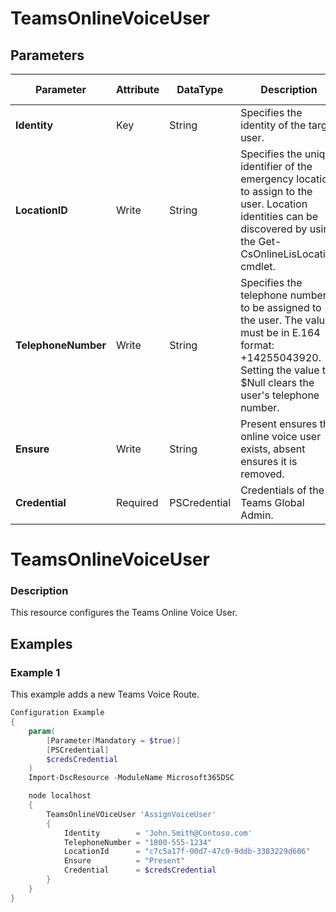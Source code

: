 ﻿# TeamsOnlineVoiceUser

## Parameters

| Parameter | Attribute | DataType | Description | Allowed Values |
| --- | --- | --- | --- | --- |
| **Identity** | Key | String | Specifies the identity of the target user. ||
| **LocationID** | Write | String | Specifies the unique identifier of the emergency location to assign to the user. Location identities can be discovered by using the Get-CsOnlineLisLocation cmdlet. ||
| **TelephoneNumber** | Write | String | Specifies the telephone number to be assigned to the user. The value must be in E.164 format: +14255043920. Setting the value to $Null clears the user's telephone number. ||
| **Ensure** | Write | String | Present ensures the online voice user exists, absent ensures it is removed. |Present, Absent|
| **Credential** | Required | PSCredential | Credentials of the Teams Global Admin. ||


# TeamsOnlineVoiceUser

### Description

This resource configures the Teams Online Voice User.

## Examples

### Example 1

This example adds a new Teams Voice Route.

```powershell
Configuration Example
{
    param(
        [Parameter(Mandatory = $true)]
        [PSCredential]
        $credsCredential
    )
    Import-DscResource -ModuleName Microsoft365DSC

    node localhost
    {
        TeamsOnlineVOiceUser 'AssignVoiceUser'
        {
            Identity        = 'John.Smith@Contoso.com'
            TelephoneNumber = "1800-555-1234"
            LocationId      = "c7c5a17f-00d7-47c0-9ddb-3383229d606"
            Ensure          = "Present"
            Credential      = $credsCredential
        }
    }
}
```

